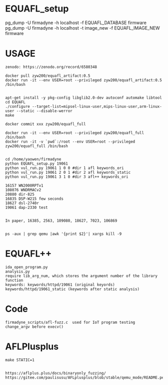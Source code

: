 # EQUAFL_setup

pg_dump -U firmadyne -h localhost -f EQUAFL_DATABASE firmware
pg_dump -U firmadyne -h localhost -t image_new -f EQUAFL_IMAGE_NEW firmware


# USAGE
	
	zenodo: https://zenodo.org/record/6580348

	docker pull zyw200/equafl_artifact:0.5
	docker run -it --env USER=root --privileged zyw200/equafl_artifact:0.5 /bin/bash


	apt-get install -y pkg-config libglib2.0-dev autoconf automake libtool
	cd EQUAFL
	./configure --target-list=mipsel-linux-user,mips-linux-user,arm-linux-user --static --disable-werror 
	make

	docker commit xxx zyw200/equafl_full

	docker run -it --env USER=root --privileged zyw200/equafl_full /bin/bash
	docker run -it -v `pwd`:/root --env USER=root --privileged zyw200/equafl_full /bin/bash


	cd /home/yaowen/firmadyne
	python EQUAFL_setup.py 19061
	python vul_run.py 19061 1 0 0 #dir 1 afl keywords_ori
	python vul_run.py 19061 2 0 1 #dir 2 afl keywords_static
	python vul_run.py 19061 3 1 0 #dir 3 afl++ keywords_ori

	16157 WN2000RPTv1	
	108076 WNDRMACv2
	20880 dir-825
	16835 DSP-W215 few seconds
	18627 dsl-2740r
	19061 dap-2330 test


	In paper, 16385, 2563, 109080, 18627, 7023, 106869


	ps -aux | grep qemu |awk '{print $2}'| xargs kill -9

# EQUAFL++
	ida_open_program.py
	analysis.py
	require lib_arg_num, which stores the argument number of the library function
	keywords: keywords/httpd/19061 (original keyords) keywords/httpd/19061_static (keywords after static analysis)



# Code

	firmadyne_scripts/afl-fuzz.c  used for IoT program testing
	change_argv before execv()

# AFLPlusplus

	make STATIC=1


	https://aflplus.plus/docs/binaryonly_fuzzing/
	https://gitee.com/paulisusu/AFLplusplus/blob/stable/qemu_mode/README.persistent.md